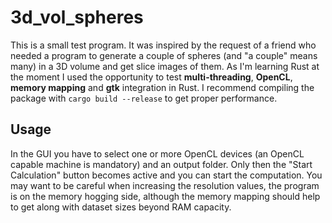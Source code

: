 # 3d_vol_spheres

This is a small test program. It was inspired by the request of a friend who needed a program
to generate a couple of spheres (and "a couple" means many) in a 3D volume and get slice images of them. 
As I'm learning Rust at the moment I used the opportunity to test **multi-threading**, **OpenCL**, 
**memory mapping** and **gtk** integration in Rust. I recommend compiling the package with 
`cargo build --release` to get proper performance.

## Usage
In the GUI you have to select one or more OpenCL devices (an OpenCL capable machine is mandatory) and
an output folder. Only then the "Start Calculation" button becomes active and you
can start the computation. You may want to be careful when increasing the resolution values, the program is on the
memory hogging side, although the memory mapping should help to get along with dataset sizes beyond RAM capacity.
